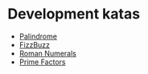 # Development katas

- [Palindrome](palindrome/README.md)
- [FizzBuzz](fizz-buzz/README.md)
- [Roman Numerals](roman-numerals/README.md)
- [Prime Factors](prime-factors/README.md)

